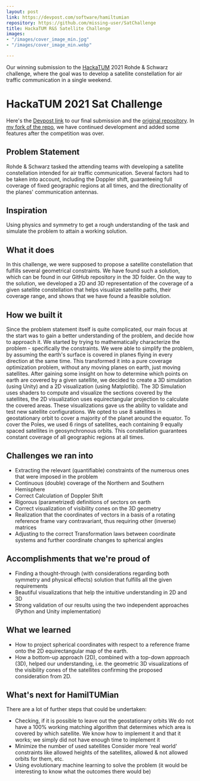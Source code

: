 ```yaml
---
layout: post
link: https://devpost.com/software/hamiltumian
repository: https://github.com/missing-user/SatChallenge
title: HackaTUM R&S Satellite Challenge
images:
- "/images/cover_image_min.jpg"
- "/images/cover_image_min.webp"

---
```

Our winning submission to the [HackaTUM](https://hack.tum.de/ "HackaTUM") 2021 Rohde & Schwarz challenge, where the goal was to develop a satellite constellation for air traffic communication in a single weekend.

# HackaTUM 2021 Sat Challenge

Here's the [Devpost link](https://devpost.com/software/hamiltumian "Devpost Link to our submission") to our final submission and the [original repository](https://github.com/RiaRosenauer/SatChallenge "Original Github repository of our challenge submission"). In [my fork of the repo](https://github.com/missing-user/SatChallenge "Fork of the submission with continued development"), we have continued development and added some features after the competition was over.

## Problem Statement

Rohde & Schwarz tasked the attending teams with developing a satellite constellation intended for air traffic communication. Several factors had to be taken into account, including the Doppler shift,  guaranteeing full coverage of fixed geographic regions at all times, and the directionality of the planes' communication antennas.

## Inspiration

Using physics and symmetry to get a rough understanding of the task and simulate the problem to attain a working solution.

## What it does

In this challenge, we were supposed to propose a satellite constellation that fulfills several geometrical constraints. We have found such a solution, which can be found in our GitHub repository in the 3D folder. On the way to the solution, we developed a 2D and 3D representation of the coverage of a given satellite constellation that helps visualize satellite paths, their coverage range, and shows that we have found a feasible solution.

## How we built it

Since the problem statement itself is quite complicated, our main focus at the start was to gain a better understanding of the problem, and decide how to approach it. We started by trying to mathematically characterize the problem - specifically the constraints. We were able to simplify the problem, by assuming the earth's surface is covered in planes flying in every direction at the same time. This transformed it into a pure coverage optimization problem, without any moving planes on earth, just moving satellites. After gaining some insight on how to determine which points on earth are covered by a given satellite, we decided to create a 3D simulation (using Unity) and a 2D visualization (using Matplotlib). The 3D Simulation uses shaders to compute and visualize the sections covered by the satellites, the 2D visualization uses equirectangular projection to calculate the covered areas. These visualizations gave us the ability to validate and test new satellite configurations. We opted to use 8 satellites in geostationary orbit to cover a majority of the planet around the equator. To cover the Poles, we used 6 rings of satellites, each containing 9 equally spaced satellites in geosynchronous orbits. This constellation guarantees constant coverage of all geographic regions at all times.

## Challenges we ran into

* Extracting the relevant (quantifiable) constraints of the numerous ones that were imposed in the problem
* Continuous (double) coverage of the Northern and Southern Hemisphere
* Correct Calculation of Doppler Shift
* Rigorous (parametrized) definitions of sectors on earth
* Correct visualization of visibility cones on the 3D geometry
* Realization that the coordinates of vectors in a basis of a rotating reference frame vary contravariant, thus requiring other (inverse) matrices
* Adjusting to the correct Transformation laws between coordinate systems and further coordinate changes to spherical angles

## Accomplishments that we're proud of

* Finding a thought-through (with considerations regarding both symmetry and physical effects) solution that fulfills all the given requirements
* Beautiful visualizations that help the intuitive understanding in 2D and 3D
* Strong validation of our results using the two independent approaches (Python and Unity implementation)

## What we learned

* How to project spherical coordinates with respect to a reference frame onto the 2D equirectangular map of the earth.
* How a bottom-up approach (2D), combined with a top-down approach (3D), helped our understanding, i.e. the geometric 3D visualizations of the visibility cones of the satellites confirming the proposed consideration from 2D.

## What's next for HamilTUMian

There are a lot of further steps that could be undertaken:

* Checking, if it is possible to leave out the geostationary orbits
  We do not have a 100% working matching algorithm that determines which area is covered by which satellite. We know how to implement it and that it works; we simply did not have enough time to implement it
* Minimize the number of used satellites
  Consider more 'real world' constraints like allowed heights of the satellites, allowed & not allowed orbits for them, etc.
* Using evolutionary machine learning to solve the problem (it would be interesting to know what the outcomes there would be)
